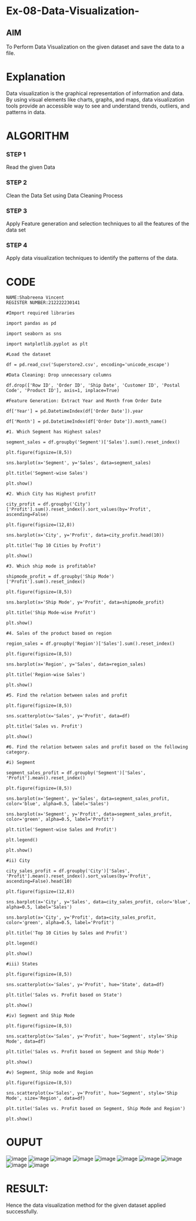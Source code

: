 # Ex-08-Data-Visualization-

## AIM
To Perform Data Visualization on the given dataset and save the data to a file. 

# Explanation
Data visualization is the graphical representation of information and data. By using visual elements like charts, graphs, and maps, data visualization tools provide an accessible way to see and understand trends, outliers, and patterns in data.

# ALGORITHM
### STEP 1
Read the given Data
### STEP 2
Clean the Data Set using Data Cleaning Process
### STEP 3
Apply Feature generation and selection techniques to all the features of the data set
### STEP 4
Apply data visualization techniques to identify the patterns of the data.


# CODE
```
NAME:Shabreena Vincent
REGISTER NUMBER:212222230141

#Import required libraries

import pandas as pd

import seaborn as sns

import matplotlib.pyplot as plt

#Load the dataset

df = pd.read_csv('Superstore2.csv', encoding='unicode_escape')

#Data Cleaning: Drop unnecessary columns

df.drop(['Row ID', 'Order ID', 'Ship Date', 'Customer ID', 'Postal Code', 'Product ID'], axis=1, inplace=True)

#Feature Generation: Extract Year and Month from Order Date

df['Year'] = pd.DatetimeIndex(df['Order Date']).year

df['Month'] = pd.DatetimeIndex(df['Order Date']).month_name()

#1. Which Segment has Highest sales?

segment_sales = df.groupby('Segment')['Sales'].sum().reset_index()

plt.figure(figsize=(8,5))

sns.barplot(x='Segment', y='Sales', data=segment_sales)

plt.title('Segment-wise Sales')

plt.show()

#2. Which City has Highest profit?

city_profit = df.groupby('City')['Profit'].sum().reset_index().sort_values(by='Profit', ascending=False)

plt.figure(figsize=(12,8))

sns.barplot(x='City', y='Profit', data=city_profit.head(10))

plt.title('Top 10 Cities by Profit')

plt.show()

#3. Which ship mode is profitable?

shipmode_profit = df.groupby('Ship Mode')['Profit'].sum().reset_index()

plt.figure(figsize=(8,5))

sns.barplot(x='Ship Mode', y='Profit', data=shipmode_profit)

plt.title('Ship Mode-wise Profit')

plt.show()

#4. Sales of the product based on region

region_sales = df.groupby('Region')['Sales'].sum().reset_index()

plt.figure(figsize=(8,5))

sns.barplot(x='Region', y='Sales', data=region_sales)

plt.title('Region-wise Sales')

plt.show()

#5. Find the relation between sales and profit

plt.figure(figsize=(8,5))

sns.scatterplot(x='Sales', y='Profit', data=df)

plt.title('Sales vs. Profit')

plt.show()

#6. Find the relation between sales and profit based on the following category.

#i) Segment

segment_sales_profit = df.groupby('Segment')['Sales', 'Profit'].mean().reset_index()

plt.figure(figsize=(8,5))

sns.barplot(x='Segment', y='Sales', data=segment_sales_profit, color='blue', alpha=0.5, label='Sales')

sns.barplot(x='Segment', y='Profit', data=segment_sales_profit, color='green', alpha=0.5, label='Profit')

plt.title('Segment-wise Sales and Profit')

plt.legend()

plt.show()

#ii) City

city_sales_profit = df.groupby('City')['Sales', 'Profit'].mean().reset_index().sort_values(by='Profit', ascending=False).head(10)

plt.figure(figsize=(12,8))

sns.barplot(x='City', y='Sales', data=city_sales_profit, color='blue', alpha=0.5, label='Sales')

sns.barplot(x='City', y='Profit', data=city_sales_profit, color='green', alpha=0.5, label='Profit')

plt.title('Top 10 Cities by Sales and Profit')

plt.legend()

plt.show()

#iii) States

plt.figure(figsize=(8,5))

sns.scatterplot(x='Sales', y='Profit', hue='State', data=df)

plt.title('Sales vs. Profit based on State')

plt.show()

#iv) Segment and Ship Mode

plt.figure(figsize=(8,5))

sns.scatterplot(x='Sales', y='Profit', hue='Segment', style='Ship Mode', data=df)

plt.title('Sales vs. Profit based on Segment and Ship Mode')

plt.show()

#v) Segment, Ship mode and Region

plt.figure(figsize=(8,5))

sns.scatterplot(x='Sales', y='Profit', hue='Segment', style='Ship Mode', size='Region', data=df)

plt.title('Sales vs. Profit based on Segment, Ship Mode and Region')

plt.show()
```

# OUPUT
![image](https://github.com/harinidq/Ex-08-Data-Visualization-/assets/113497680/3fd50ba0-7640-4f6e-82e5-60d0f67b4a7f)
![image](https://github.com/harinidq/Ex-08-Data-Visualization-/assets/113497680/d9adc176-4ecd-4077-970b-dcc1ed70f0fa)
![image](https://github.com/harinidq/Ex-08-Data-Visualization-/assets/113497680/423b351b-dca9-4cfd-bbe9-27dfaab2842e)
![image](https://github.com/harinidq/Ex-08-Data-Visualization-/assets/113497680/fb88de13-8ebf-447f-a0dd-b990f682dd54)
![image](https://github.com/harinidq/Ex-08-Data-Visualization-/assets/113497680/f026c081-3979-4e6d-98dd-8639e916221e)
![image](https://github.com/harinidq/Ex-08-Data-Visualization-/assets/113497680/465e9f62-422c-4e46-ba6a-f2a31417d7be)
![image](https://github.com/harinidq/Ex-08-Data-Visualization-/assets/113497680/216dea09-4170-4272-a0b3-ec307798788d)
![image](https://github.com/harinidq/Ex-08-Data-Visualization-/assets/113497680/32c9646f-1b00-436b-9b6d-cefce11458fb)
![image](https://github.com/harinidq/Ex-08-Data-Visualization-/assets/113497680/62c526d4-27d9-4af4-af9f-e2afce1a6a88)
![image](https://github.com/harinidq/Ex-08-Data-Visualization-/assets/113497680/ced98db3-bb81-410b-8007-ea44955eba2e)


# RESULT:
Hence the data visualization method for the given dataset applied successfully.
